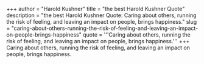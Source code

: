 +++
author = "Harold Kushner"
title = "the best Harold Kushner Quote"
description = "the best Harold Kushner Quote: Caring about others, running the risk of feeling, and leaving an impact on people, brings happiness."
slug = "caring-about-others-running-the-risk-of-feeling-and-leaving-an-impact-on-people-brings-happiness"
quote = '''Caring about others, running the risk of feeling, and leaving an impact on people, brings happiness.'''
+++
Caring about others, running the risk of feeling, and leaving an impact on people, brings happiness.
